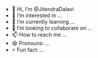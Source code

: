 - 👋 Hi, I’m @JitendraDalavi
- 👀 I’m interested in ...
- 🌱 I’m currently learning ...
- 💞️ I’m looking to collaborate on ...
- 📫 How to reach me ...
- 😄 Pronouns: ...
- ⚡ Fun fact: ...

<!---
JitendraDalavi/JitendraDalavi is a ✨ special ✨ repository because its `README.md` (this file) appears on your GitHub profile.
You can click the Preview link to take a look at your changes.
--->

